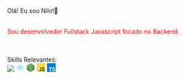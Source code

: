 <style>
  .anim{
    color: red;
  }
</style>
Olá! Eu sou Nilo!👋<br><br>
<p class="anim">Sou desenvolvedor Fullstack Javascript focado no Backend.</p><br><br>
Skills Relevantes:<br>
<img src="https://symbols-electrical.getvecta.com/stencil_73/35_adonisjs-icon.f7379b6649.svg" width="20"/>
<img src="https://raw.githubusercontent.com/github/explore/80688e429a7d4ef2fca1e82350fe8e3517d3494d/topics/react/react.png" width="20"/>
<img src="https://raw.githubusercontent.com/github/explore/80688e429a7d4ef2fca1e82350fe8e3517d3494d/topics/nodejs/nodejs.png" width="20"/>
<img src="https://raw.githubusercontent.com/github/explore/80688e429a7d4ef2fca1e82350fe8e3517d3494d/topics/javascript/javascript.png" width="20"/>
<img src="https://raw.githubusercontent.com/github/explore/80688e429a7d4ef2fca1e82350fe8e3517d3494d/topics/typescript/typescript.png" width="20"/>
<br>
